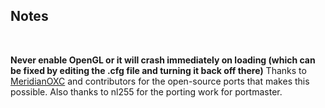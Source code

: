 ## Notes
<br/>

**Never enable OpenGL or it will crash immediately on loading (which can be fixed by editing the .cfg file and turning it back off there)**
Thanks to [MeridianOXC](https://github.com/MeridianOXC/OpenXcom) and contributors for the open-source ports that makes this possible.  Also thanks to nl255 for the porting work for portmaster.
<br/>

